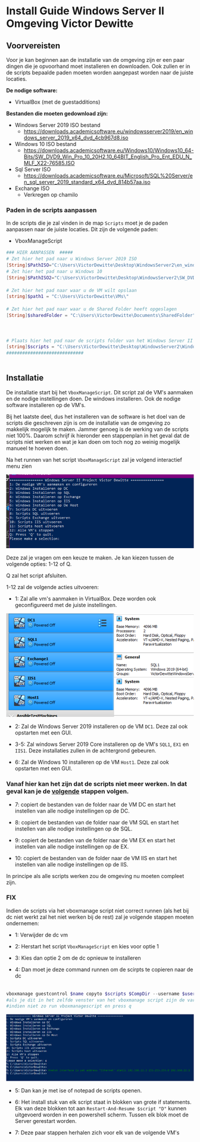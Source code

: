 # Install Guide Windows Server II Omgeving Victor Dewitte

## Voorvereisten

Voor je kan beginnen aan de installatie van de omgeving zijn er een paar dingen die je opvoorhand moet installeren en downloaden. Ook zullen er in de scripts bepaalde paden moeten worden aangepast worden naar de juiste locaties.

<b>De nodige software:</b>
- VirtualBox (met de guestadditions)

<b>Bestanden die moeten gedownload zijn:</b>
- Windows Server 2019 ISO bestand
    - https://downloads.academicsoftware.eu/windowsserver2019/en_windows_server_2019_x64_dvd_4cb967d8.iso
- Windows 10 ISO bestand
    - https://downloads.academicsoftware.eu/Windows10/Windows10_64-Bits/SW_DVD9_Win_Pro_10_20H2.10_64BIT_English_Pro_Ent_EDU_N_MLF_X22-76585.ISO
- Sql Server ISO
    - https://downloads.academicsoftware.eu/Microsoft/SQL%20Server/en_sql_server_2019_standard_x64_dvd_814b57aa.iso
- Exchange ISO
    - Verkregen op chamilo

### Paden in de scripts aanpassen

In de scripts die je zal vinden in de map `Scripts` moet je de paden aanpassen naar de juiste locaties. Dit zijn de volgende paden:
 - VboxManageScript
```ps1
### HIER AANPASSEN  #####
# Zet hier het pad naar u Windows Server 2019 ISO
[String]$PathISO="C:\Users\VictorDewitte\Desktop\WindowsServer2\en_windows_server_2019_x64_dvd_4cb967d8.iso"
# Zet hier het pad naar u Windows 10
[String]$PathISO2="C:\Users\VictorDewitte\Desktop\WindowsServer2\SW_DVD9_Win_Pro_10_20H2.10_64BIT_English_Pro_Ent_EDU_N_MLF_X22-76585.ISO"

# Zet hier het pad naar waar u de VM wilt opslaan
[string]$path1 = "C:\Users\VictorDewitte\VMs\"

# Zet hier het pad naar waar u de Shared Folder heeft opgeslagen
[String]$sharedFolder = "C:\Users\VictorDewitte\Documents\SharedFolder"             



# Plaats hier het pad naar de scripts folder van het Windows Server II Project
[string]$scripts = "C:\Users\VictorDewitte\Desktop\WindowsServer2\Windows-Server-II-Project\Scripts\"
#############################



```

## Installatie

De installatie start bij het `VboxManageScript`. Dit script zal de VM's aanmaken en de nodige instellingen doen. De windows installeren. Ook de nodige software installeren op de VM's. 

Bij het laatste deel, dus het installeren van de software is het doel van de scripts die geschreven zijn is om de installatie van de omgeving zo makkelijk mogelijk te maken. Jammer genoeg is de werking van de scripts niet 100%. Daarom schrijf ik hieronder een stappenplan in het geval dat de scripts niet werken en wat je kan doen om toch nog zo weinig mogelijk manueel te hoeven doen.

Na het runnen van het script `VboxManageScript` zal je volgend interactief menu zien

![VboxManageScript](Portfolio\IMG\VboxScript.png)

Deze zal je vragen om een keuze te maken. Je kan kiezen tussen de volgende opties: 1-12 of Q.

Q zal het script afsluiten.

1-12 zal de volgende acties uitvoeren:
- 1: Zal alle vm's aanmaken in VirtualBox. Deze worden ook geconfigureerd met de juiste instellingen.


![VboxMachinesExist](Portfolio\IMG\VboxMachinesExist.png)
- 2: Zal de Windows Server 2019 installeren op de VM `DC1`. Deze zal ook opstarten met een GUI.
- 3-5: Zal windows Server 2019 Core installeren op de VM's `SQL1`, `EX1` en `IIS1`. Deze installaties zullen in de achtergrond gebeuren.

- 6: Zal de Windows 10 installeren op de VM `Host1`. Deze zal ook opstarten met een GUI.

### Vanaf hier kan het zijn dat de scripts niet meer werken. In dat geval kan je de [volgende](###FIX) stappen volgen.

- 7: copiert de bestanden van de folder naar de VM DC en start het instellen van alle nodige instellingen op de DC.

- 8: copiert de bestanden van de folder naar de VM SQL en start het instellen van alle nodige instellingen op de SQL.

- 9: copiert de bestanden van de folder naar de VM EX en start het instellen van alle nodige instellingen op de EX.

- 10: copiert de bestanden van de folder naar de VM IIS en start het instellen van alle nodige instellingen op de IIS.

In principe als alle scripts werken zou de omgeving nu moeten compleet zijn.

### FIX

Indien de scripts via het vboxmanage script niet correct runnen (als het bij dc niet werkt zal het niet werken bij de rest) zal je volgende stappen moeten ondernemen:

- 1: Verwijder de dc vm

- 2: Herstart het script `VboxManageScript` en kies voor optie 1

- 3: Kies dan optie 2 om de dc opnieuw te installeren

- 4: Dan moet je deze command runnen om de scirpts te copieren naar de dc

```ps1

vboxmanage guestcontrol $name copyto $scripts $CompDir --username $username --password $password
#als je dit in het zelfde venster van het vboxmanage script zijn de vars nog gesaved
#indien niet zo run vboxmanagescript en press q   
```
![VboxMachinesExist](Portfolio\IMG\IncaseOfEmergency.png)

- 5: Dan kan je met ise of notepad de scripts openen.

- 6: Het install stuk van elk script staat in blokken van grote if statements. Elk van deze blokken tot aan `Restart-And-Resume $script "D"` kunnen uitgevoerd worden in een powershell scherm. Tussen elk blok moet de Server gerestart worden.

- 7: Deze paar stappen herhalen zich voor elk van de volgende VM's



